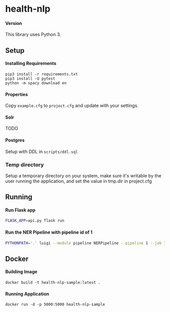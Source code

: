 # health-nlp

#### Version
This library uses Python 3.

## Setup

#### Installing Requirements
```
pip3 install -r requirements.txt
pip3 install -U pytest
python -m spacy download en
```

#### Properties
Copy `example.cfg` to `project.cfg` and update with your settings.

#### Solr
TODO

#### Postgres
Setup with DDL in `scripts/ddl.sql`

### Temp directory
Setup a temporary directory on your system, make sure it's writable by the user running the application, and set the value in tmp.dir in project.cfg

## Running

#### Run Flask app
```bash
FLASK_APP=api.py flask run
```

#### Run the NER Pipeline with pipeline id of 1
```bash
PYTHONPATH='.' luigi --module pipeline NERPipeline --pipeline 1 --job 1234 --owner user --local-scheduler
```

## Docker

#### Building Image
```docker build -t health-nlp-sample:latest . ```

#### Running Application
```docker run -d -p 5000:5000 health-nlp-sample```
